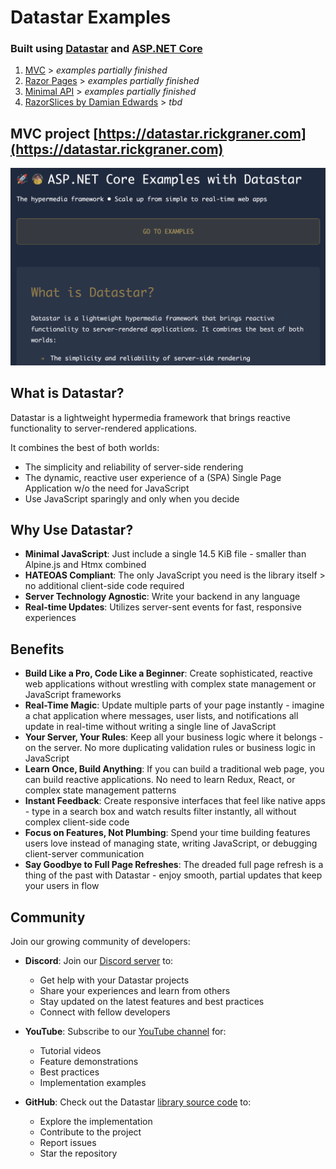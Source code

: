 # Datastar Examples
### Built using [Datastar](https://data-star.dev/) and [ASP.NET Core](https://dotnet.microsoft.com/en-us/apps/aspnet)

1. [MVC](https://learn.microsoft.com/en-us/aspnet/core/data/ef-mvc/intro?view=aspnetcore-9.0) > *examples partially finished*
2. [Razor Pages](https://learn.microsoft.com/en-us/aspnet/core/data/ef-rp/intro?view=aspnetcore-9.0&tabs=visual-studio) > *examples partially finished*
3. [Minimal API](https://learn.microsoft.com/en-us/aspnet/core/fundamentals/minimal-apis/overview?view=aspnetcore-9.0) > *examples partially finished*
5. [RazorSlices by Damian Edwards](https://github.com/DamianEdwards/RazorSlices) > *tbd*

## MVC project [https://datastar.rickgraner.com](https://datastar.rickgraner.com)
![Active Search Demo](datastar-examples.png)  

## What is Datastar?

Datastar is a lightweight hypermedia framework that brings reactive functionality to server-rendered applications.

It combines the best of both worlds:
- The simplicity and reliability of server-side rendering
- The dynamic, reactive user experience of a (SPA) Single Page Application w/o the need for JavaScript
- Use JavaScript sparingly and only when you decide

## Why Use Datastar?

- **Minimal JavaScript**: Just include a single 14.5 KiB file - smaller than Alpine.js and Htmx combined
- **HATEOAS Compliant**: The only JavaScript you need is the library itself > no additional client-side code required
- **Server Technology Agnostic**: Write your backend in any language
- **Real-time Updates**: Utilizes server-sent events for fast, responsive experiences

## Benefits

- **Build Like a Pro, Code Like a Beginner**: Create sophisticated, reactive web applications without wrestling with complex state management or JavaScript frameworks
- **Real-Time Magic**: Update multiple parts of your page instantly - imagine a chat application where messages, user lists, and notifications all update in real-time without writing a single line of JavaScript
- **Your Server, Your Rules**: Keep all your business logic where it belongs - on the server. No more duplicating validation rules or business logic in JavaScript
- **Learn Once, Build Anything**: If you can build a traditional web page, you can build reactive applications. No need to learn Redux, React, or complex state management patterns
- **Instant Feedback**: Create responsive interfaces that feel like native apps - type in a search box and watch results filter instantly, all without complex client-side code
- **Focus on Features, Not Plumbing**: Spend your time building features users love instead of managing state, writing JavaScript, or debugging client-server communication
- **Say Goodbye to Full Page Refreshes**: The dreaded full page refresh is a thing of the past with Datastar - enjoy smooth, partial updates that keep your users in flow

## Community

Join our growing community of developers:

- **Discord**: Join our [Discord server](https://discord.gg/bnRNgZjgPh) to:
  - Get help with your Datastar projects
  - Share your experiences and learn from others
  - Stay updated on the latest features and best practices
  - Connect with fellow developers

- **YouTube**: Subscribe to our [YouTube channel](https://www.youtube.com/@data-star) for:
  - Tutorial videos
  - Feature demonstrations
  - Best practices
  - Implementation examples

- **GitHub**: Check out the Datastar [library source code](https://github.com/starfederation/datastar/tree/main/library) to:
  - Explore the implementation
  - Contribute to the project
  - Report issues
  - Star the repository